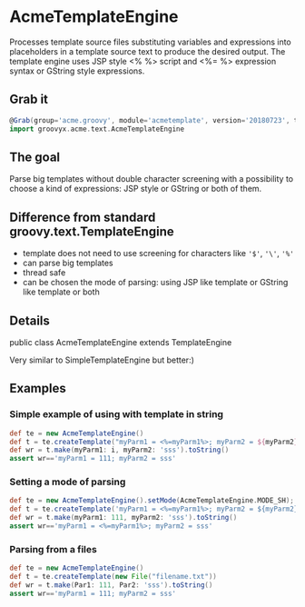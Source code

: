 # AcmeTemplateEngine
Processes template source files substituting variables and expressions into placeholders in a template source text to produce the desired output.
The template engine uses JSP style <% %> script and <%= %> expression syntax or GString style expressions.

## Grab it

```groovy
@Grab(group='acme.groovy', module='acmetemplate', version='20180723', transitive=false)
import groovyx.acme.text.AcmeTemplateEngine
```


## The goal
Parse big templates without double character screening with a possibility to choose a kind of expressions: JSP style or GString or both of them.



## Difference from standard groovy.text.TemplateEngine
- template does not need to use screening for characters like `'$'`, `'\'`, `'%'`
- can parse big templates
- thread safe
- can be chosen the mode of parsing: using JSP like template or GString like template or both

## Details
public class AcmeTemplateEngine
extends TemplateEngine

Very similar to SimpleTemplateEngine but better:)

## Examples

### Simple example of using with template in string
```groovy
def te = new AcmeTemplateEngine()
def t = te.createTemplate("myParm1 = <%=myParm1%>; myParm2 = ${myParm2}")
def wr = t.make(myParm1: i, myParm2: 'sss').toString()
assert wr=='myParm1 = 111; myParm2 = sss'
```
### Setting a mode of parsing
```groovy
def te = new AcmeTemplateEngine().setMode(AcmeTemplateEngine.MODE_SH);
def t = te.createTemplate('myParm1 = <%=myParm1%>; myParm2 = ${myParm2}');
def wr = t.make(myParm1: 111, myParm2: 'sss').toString()
assert wr=='myParm1 = <%=myParm1%>; myParm2 = sss'
```
### Parsing from a files
```groovy
def te = new AcmeTemplateEngine()
def t = te.createTemplate(new File("filename.txt"))
def wr = t.make(Par1: 111, Par2: 'sss').toString()
assert wr=='myParm1 = 111; myParm2 = sss'
```
